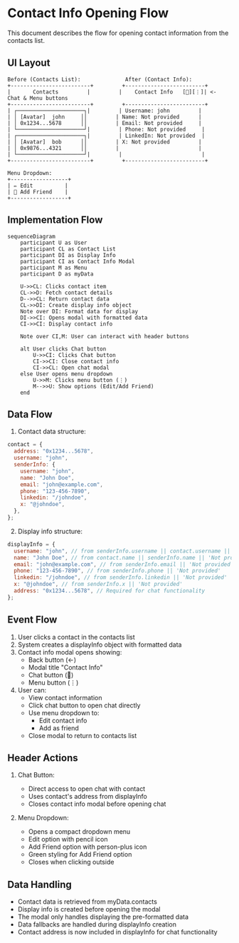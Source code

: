 # Contact Info Opening Flow

This document describes the flow for opening contact information from the contacts list.

## UI Layout

```ascii
Before (Contacts List):              After (Contact Info):
+-------------------------+         +-------------------------+
|       Contacts         |         |    Contact Info   [💬][⋮]| <- Chat & Menu buttons
+-------------------------+         +-------------------------+
| ┌─────────────────────┐|         | Username: john         |
| │ [Avatar]  john     ││         | Name: Not provided      |
| │ 0x1234...5678      ││         | Email: Not provided     |
| └─────────────────────┘|         | Phone: Not provided     |
| ┌─────────────────────┐|         | LinkedIn: Not provided  |
| │ [Avatar]  bob      ││         | X: Not provided         |
| │ 0x9876...4321      ││         |                         |
| └─────────────────────┘|         |                         |
+-------------------------+         +-------------------------+

Menu Dropdown:
+------------------+
| ✏️ Edit          |
| 👥 Add Friend    |
+------------------+
```

## Implementation Flow

```mermaid
sequenceDiagram
    participant U as User
    participant CL as Contact List
    participant DI as Display Info
    participant CI as Contact Info Modal
    participant M as Menu
    participant D as myData

    U->>CL: Clicks contact item
    CL->>D: Fetch contact details
    D-->>CL: Return contact data
    CL->>DI: Create display info object
    Note over DI: Format data for display
    DI->>CI: Opens modal with formatted data
    CI->>CI: Display contact info

    Note over CI,M: User can interact with header buttons

    alt User clicks Chat button
        U->>CI: Clicks Chat button
        CI->>CI: Close contact info
        CI->>CL: Open chat modal
    else User opens menu dropdown
        U->>M: Clicks menu button (⋮)
        M-->>U: Show options (Edit/Add Friend)
    end
```

## Data Flow

1. Contact data structure:

```javascript
contact = {
  address: "0x1234...5678",
  username: "john",
  senderInfo: {
    username: "john",
    name: "John Doe",
    email: "john@example.com",
    phone: "123-456-7890",
    linkedin: "/johndoe",
    x: "@johndoe",
  },
};
```

2. Display info structure:

```javascript
displayInfo = {
  username: "john", // from senderInfo.username || contact.username || shortened address
  name: "John Doe", // from contact.name || senderInfo.name || 'Not provided'
  email: "john@example.com", // from senderInfo.email || 'Not provided'
  phone: "123-456-7890", // from senderInfo.phone || 'Not provided'
  linkedin: "/johndoe", // from senderInfo.linkedin || 'Not provided'
  x: "@johndoe", // from senderInfo.x || 'Not provided'
  address: "0x1234...5678", // Required for chat functionality
};
```

## Event Flow

1. User clicks a contact in the contacts list
2. System creates a displayInfo object with formatted data
3. Contact info modal opens showing:
   - Back button (←)
   - Modal title "Contact Info"
   - Chat button (💬)
   - Menu button (⋮)
4. User can:
   - View contact information
   - Click chat button to open chat directly
   - Use menu dropdown to:
     - Edit contact info
     - Add as friend
   - Close modal to return to contacts list

## Header Actions

1. Chat Button:

   - Direct access to open chat with contact
   - Uses contact's address from displayInfo
   - Closes contact info modal before opening chat

2. Menu Dropdown:
   - Opens a compact dropdown menu
   - Edit option with pencil icon
   - Add Friend option with person-plus icon
   - Green styling for Add Friend option
   - Closes when clicking outside

## Data Handling

- Contact data is retrieved from myData.contacts
- Display info is created before opening the modal
- The modal only handles displaying the pre-formatted data
- Data fallbacks are handled during displayInfo creation
- Contact address is now included in displayInfo for chat functionality
